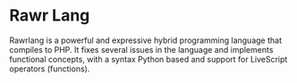 # Rawr Lang

Rawrlang is a powerful and expressive hybrid programming language that compiles to PHP. It fixes several issues in the language
and implements functional concepts, with a syntax Python based and support for LiveScript operators (functions).
